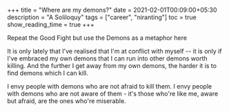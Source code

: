 
+++
title = "Where are my demons?"
date = 2021-02-01T00:09:00+05:30
description = "A Soliloquy"
tags = ["career", "niranting"]
toc = true
show_reading_time = true
+++


Repeat the Good Fight but use the Demons as a metaphor here


It is only lately that I've realised that I'm at conflict with myself -- it is only if I've embraced my own demons that I can run into other demons worth killing. And the further I get away from my own demons, the harder it is to find demons which I can kill.

I envy people with demons who are not afraid to kill them. I envy people with demons who are not aware of them - it's those who're like me, aware but afraid, are the ones who're miserable. 